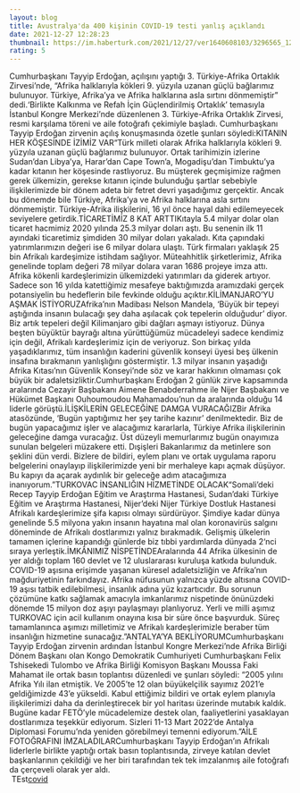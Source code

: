 ```yaml
--- 
layout: blog
title: Avustralya'da 400 kişinin COVID-19 testi yanlış açıklandı
date: 2021-12-27 12:28:23
thumbnail: https://im.haberturk.com/2021/12/27/ver1640608103/3296565_1200x627.jpg
rating: 5
---
```

Cumhurbaşkanı Tayyip Erdoğan, açılışını yaptığı 3. Türkiye-Afrika Ortaklık Zirvesi’nde, “Afrika halklarıyla kökleri 9. yüzyıla uzanan güçlü bağlarımız bulunuyor. Türkiye, Afrika’ya ve Afrika halklarına asla sırtını dönmemiştir” dedi.‘Birlikte Kalkınma ve Refah İçin Güçlendirilmiş Ortaklık’ temasıyla İstanbul Kongre Merkezi’nde düzenlenen 3. Türkiye-Afrika Ortaklık Zirvesi, resmi karşılama töreni ve aile fotoğrafı çekimiyle başladı. Cumhurbaşkanı Tayyip Erdoğan zirvenin açılış konuşmasında özetle şunları söyledi:KITANIN HER KÖŞESİNDE İZİMİZ VAR“Türk milleti olarak Afrika halklarıyla kökleri 9. yüzyıla uzanan güçlü bağlarımız bulunuyor. Ortak tarihimizin izlerine Sudan’dan Libya’ya, Harar’dan Cape Town’a, Mogadişu’dan Timbuktu’ya kadar kıtanın her köşesinde rastlıyoruz. Bu müşterek geçmişimize rağmen gerek ülkemizin, gerekse kıtanın içinde bulunduğu şartlar sebebiyle ilişkilerimizde bir dönem adeta bir fetret devri yaşadığımız gerçektir. Ancak bu dönemde bile Türkiye, Afrika’ya ve Afrika halklarına asla sırtını dönmemiştir. Türkiye-Afrika ilişkilerini, 16 yıl önce hayal dahi edilemeyecek seviyelere getirdik.TİCARETİMİZ 8 KAT ARTTIKıtayla 5.4 milyar dolar olan ticaret hacmimiz 2020 yılında 25.3 milyar doları aştı. Bu senenin ilk 11 ayındaki ticaretimiz şimdiden 30 milyar doları yakaladı. Kıta çapındaki yatırımlarımızın değeri ise 6 milyar dolara ulaştı. Türk firmaları yaklaşık 25 bin Afrikalı kardeşimize istihdam sağlıyor. Müteahhitlik şirketlerimiz, Afrika genelinde toplam değeri 78 milyar dolara varan 1686 projeye imza attı. Afrika kökenli kardeşlerimizin ülkemizdeki yatırımları da giderek artıyor. Sadece son 16 yılda katettiğimiz mesafeye baktığımızda aramızdaki gerçek potansiyelin bu hedeflerin bile fevkinde olduğu açıktır.KİLİMANJARO’YU AŞMAK İSTİYORUZAfrika’nın Madibası Nelson Mandela, ‘Büyük bir tepeyi aştığında insanın bulacağı şey daha aşılacak çok tepelerin olduğudur’ diyor. Biz artık tepeleri değil Kilimanjaro gibi dağları aşmayı istiyoruz. Dünya beşten büyüktür bayrağı altına yürüttüğümüz mücadeleyi sadece kendimiz için değil, Afrikalı kardeşlerimiz için de veriyoruz. Son birkaç yılda yaşadıklarımız, tüm insanlığın kaderini güvenlik konseyi üyesi beş ülkenin insafına bırakmanın yanlışlığını göstermiştir. 1.3 milyar insanın yaşadığı Afrika Kıtası’nın Güvenlik Konseyi’nde söz ve karar hakkının olmaması çok büyük bir adaletsizliktir.Cumhurbaşkanı Erdoğan 2 günlük zirve kapsamında aralarında Cezayir Başbakanı Aimene Benabderrahme ile Nijer Başbakanı ve Hükümet Başkanı Ouhoumoudou Mahamadou’nun da aralarında olduğu 14 liderle görüştü.İLİŞKİLERİN GELECEĞİNE DAMGA VURACAĞIZBir Afrika atasözünde, ‘Bugün yaptığımız her şey tarihe kazınır’ denilmektedir. Biz de bugün yapacağımız işler ve alacağımız kararlarla, Türkiye Afrika ilişkilerinin geleceğine damga vuracağız. Üst düzeyli memurlarımız bugün onayımıza sunulan belgeleri müzakere etti. Dışişleri Bakanlarımız da metinlere son şeklini dün verdi. Bizlere de bildiri, eylem planı ve ortak uygulama raporu belgelerini onaylayıp ilişkilerimizde yeni bir merhaleye kapı açmak düşüyor. Bu kapıyı da açarak aydınlık bir geleceğe adım atacağımıza inanıyorum.”TURKOVAC İNSANLIĞIN HİZMETİNDE OLACAK“Somali’deki Recep Tayyip Erdoğan Eğitim ve Araştırma Hastanesi, Sudan’daki Türkiye Eğitim ve Araştırma Hastanesi, Nijer’deki Nijer Türkiye Dostluk Hastanesi Afrikalı kardeşlerimize şifa kapısı olmayı sürdürüyor. Şimdiye kadar dünya genelinde 5.5 milyona yakın insanın hayatına mal olan koronavirüs salgını döneminde de Afrikalı dostlarımızı yalnız bırakmadık. Gelişmiş ülkelerin tamamen içlerine kapandığı günlerde biz tıbbi yardımlarda dünyada 2‘nci sıraya yerleştik.İMKÂNIMIZ NİSPETİNDEAralarında 44 Afrika ülkesinin de yer aldığı toplam 160 devlet ve 12 uluslararası kuruluşa katkıda bulunduk. COVID-19 aşısına erişimde yaşanan küresel adaletsizliğin ve Afrika’nın mağduriyetinin farkındayız. Afrika nüfusunun yalnızca yüzde altısına COVID-19 aşısı tatbik edilebilmesi, insanlık adına yüz kızartıcıdır. Bu sorunun çözümüne katkı sağlamak amacıyla imkanlarımız nispetinde önünüzdeki dönemde 15 milyon doz aşıyı paylaşmayı planlıyoruz. Yerli ve milli aşımız TURKOVAC için acil kullanım onayına kısa bir süre önce başvurduk. Süreç tamamlanınca aşımızı milletimiz ve Afrikalı kardeşlerimizle beraber tüm insanlığın hizmetine sunacağız.”ANTALYA’YA BEKLİYORUMCumhurbaşkanı Tayyip Erdoğan zirvenin ardından İstanbul Kongre Merkezi’nde Afrika Birliği Dönem Başkanı olan Kongo Demokratik Cumhuriyeti Cumhurbaşkanı Felix Tshisekedi Tulombo ve Afrika Birliği Komisyon Başkanı Moussa Faki Mahamat ile ortak basın toplantısı düzenledi ve şunları söyledi: “2005 yılını Afrika Yılı ilan etmiştik. Ve 2005’te 12 olan büyükelçilik sayımız 2021’e geldiğimizde 43’e yükseldi. Kabul ettiğimiz bildiri ve ortak eylem planıyla ilişkilerimizi daha da derinleştirecek bir yol haritası üzerinde mutabık kaldık. Bugüne kadar FETÖ’yle mücadelemize destek olan, faaliyetlerini yasaklayan dostlarımıza teşekkür ediyorum. Sizleri 11-13 Mart 2022’de Antalya Diplomasi Forumu’nda yeniden görebilmeyi temenni ediyorum.”AİLE FOTOĞRAFINI İMZALADILARCumhurbaşkanı Tayyip Erdoğan’ın Afrikalı liderlerle birlikte yaptığı ortak basın toplantısında, zirveye katılan devlet başkanlarının çekildiği ve her biri tarafından tek tek imzalanmış aile fotoğrafı da çerçeveli olarak yer aldı.</br>&nbsp;TEst<a href="https://www.tuccar.de/category/schnelltest">covid</a>